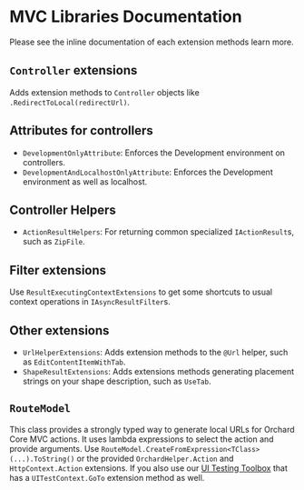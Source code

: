 # MVC Libraries Documentation


Please see the inline documentation of each extension methods learn more.

## `Controller` extensions

Adds extension methods to `Controller` objects like `.RedirectToLocal(redirectUrl)`.


## Attributes for controllers

- `DevelopmentOnlyAttribute`: Enforces the Development environment on controllers.
- `DevelopmentAndLocalhostOnlyAttribute`: Enforces the Development environment as well as localhost.


## Controller Helpers

- `ActionResultHelpers`: For returning common specialized `IActionResult`s, such as `ZipFile`.


## Filter extensions
 
Use `ResultExecutingContextExtensions` to get some shortcuts to usual context operations in `IAsyncResultFilter`s.


## Other extensions

- `UrlHelperExtensions`: Adds extension methods to the `@Url` helper, such as `EditContentItemWithTab`.
- `ShapeResultExtensions`: Adds extensions methods generating placement strings on your shape description, such as `UseTab`.


## `RouteModel`

This class provides a strongly typed way to generate local URLs for Orchard Core MVC actions. It uses lambda expressions to select the action and provide arguments. Use `RouteModel.CreateFromExpression<TClass>(...).ToString()` or the provided `OrchardHelper.Action` and `HttpContext.Action` extensions. If you also use our [UI Testing Toolbox](https://github.com/Lombiq/UI-Testing-Toolbox/) that has a `UITestContext.GoTo` extension method as well.   
